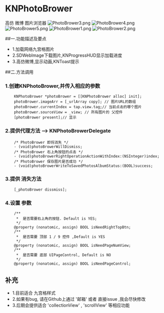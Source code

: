# KNPhotoBrower
高仿 微博 图片浏览器
![PhotoBrower3.png](http://upload-images.jianshu.io/upload_images/1693073-b03e0b05e4baad0f.png?imageMogr2/auto-orient/strip%7CimageView2/2/w/1240)
![PhotoBrower4.png](http://upload-images.jianshu.io/upload_images/1693073-86fea2f51217d247.png?imageMogr2/auto-orient/strip%7CimageView2/2/w/1240)
![PhotoBrower5.png](http://upload-images.jianshu.io/upload_images/1693073-5b73a03369952a73.png?imageMogr2/auto-orient/strip%7CimageView2/2/w/1240)
![PhotoBrower1.png](http://upload-images.jianshu.io/upload_images/1693073-d5762ff579135049.png?imageMogr2/auto-orient/strip%7CimageView2/2/w/1240)
![PhotoBrower2.png](http://upload-images.jianshu.io/upload_images/1693073-f5ee8bb099ee195f.png?imageMogr2/auto-orient/strip%7CimageView2/2/w/1240)

##一.功能描述及要点
* 1.加载网络九宫格图片
* 2.SDWebImage下载图片,KNProgressHUD显示加载进度
* 3.高仿微博,显示动画,KNToast提示

##二.方法调用
### 1.创建KNPhotoBrower,并传入相应的参数
```
	KNPhotoBrower *photoBrower = [[KNPhotoBrower alloc] init];
    photoBrower.imageArr = [_urlArray copy]; // 图片URL的数组
    photoBrower.currentIndex = tap.view.tag;// 当前点击的哪个图片
    photoBrower.sourceView = _view; // 所有图片的 父控件
    [photoBrower present];// 显示
```
### 2.提供代理方法 --> KNPhotoBrowerDelegate
```
	/* PhotoBrower 即将消失 */
	- (void)photoBrowerWillDismiss;
	/* PhotoBrower 右上角按钮的点击 */
	- (void)photoBrowerRightOperationActionWithIndex:(NSInteger)index;
	/* PhotoBrower 保存图片是否成功 */
	- (void)photoBrowerWriteToSavedPhotosAlbumStatus:(BOOL)success;

```
### 3.提供 消失方法
```
	[_photoBrower dissmiss];
```

### 4.设置 参数
```
	/**
	 *  是否需要右上角的按钮. Default is YES;
	 */
	@property (nonatomic, assign) BOOL isNeedRightTopBtn;
	/**
	 *  是否需要 顶部 1 / 9 控件 ,Default is YES
	 */
	@property (nonatomic, assign) BOOL isNeedPageNumView;
	/**
	 *  是否需要 底部 UIPageControl, Default is NO
	 */
	@property (nonatomic, assign) BOOL isNeedPageControl;
```

## 补充
* 1.目前适合 九宫格样式
* 2.如果有bug, 请在Github上通过 '邮箱' 或者 直接issue ,我会尽快修改
* 3.后期会提供适合 'collectionView' , 'scrollView' 等相应功能
